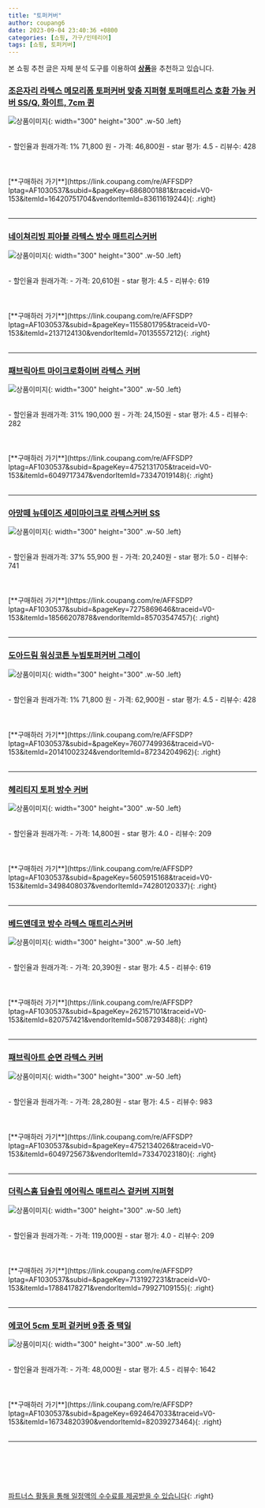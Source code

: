 ```yaml
---
title: "토퍼커버"
author: coupang6
date: 2023-09-04 23:40:36 +0800
categories: [쇼핑, 가구/인테리어]
tags: [쇼핑, 토퍼커버]
---
```


본 쇼핑 추천 글은 자체 분석 도구를 이용하여 [**상품**](https://link.coupang.com/a/bao1ui)을 추천하고 있습니다.

### [조은자리 라텍스 메모리폼 토퍼커버 맞춤 지퍼형 토퍼매트리스 호환 가능 커버 SS/Q, 화이트, 7cm 퀸](https://link.coupang.com/re/AFFSDP?lptag=AF1030537&subid=&pageKey=6868001881&traceid=V0-153&itemId=16420751704&vendorItemId=83611619244)

![상품이미지](https://thumbnail6.coupangcdn.com/thumbnails/remote/230x230ex/image/vendor_inventory/5ec3/ceab1fc080ca13e18ac97ea904ffd040dfacbf5f501090b84a2eb3016bd0.jpg){: width="300" height="300" .w-50 .left}


<br>
- 할인율과 원래가격: 1%  71,800   원
- 가격: 46,800원
- star 평가: 4.5
- 리뷰수: 428
<br>
<br>
<br>
<br>
[**구매하러 가기**](https://link.coupang.com/re/AFFSDP?lptag=AF1030537&subid=&pageKey=6868001881&traceid=V0-153&itemId=16420751704&vendorItemId=83611619244){: .right}
<br>
<br>

---

### [네이쳐리빙 피아블 라텍스 방수 매트리스커버](https://link.coupang.com/re/AFFSDP?lptag=AF1030537&subid=&pageKey=1155801795&traceid=V0-153&itemId=2137124130&vendorItemId=70135557212)

![상품이미지](https://thumbnail7.coupangcdn.com/thumbnails/remote/230x230ex/image/retail/images/8996352270171027-2f0a9181-e665-40c2-bb3f-86003ea02a88.jpg){: width="300" height="300" .w-50 .left}


<br>
- 할인율과 원래가격: 
- 가격: 20,610원
- star 평가: 4.5
- 리뷰수: 619
<br>
<br>
<br>
<br>
[**구매하러 가기**](https://link.coupang.com/re/AFFSDP?lptag=AF1030537&subid=&pageKey=1155801795&traceid=V0-153&itemId=2137124130&vendorItemId=70135557212){: .right}
<br>
<br>

---

### [패브릭아트 마이크로화이버 라텍스 커버](https://link.coupang.com/re/AFFSDP?lptag=AF1030537&subid=&pageKey=4752131705&traceid=V0-153&itemId=6049717347&vendorItemId=73347019148)

![상품이미지](https://thumbnail10.coupangcdn.com/thumbnails/remote/230x230ex/image/retail/images/291992292079070-9a9d5b17-e41d-4736-8015-58d4680bf8a1.jpg){: width="300" height="300" .w-50 .left}


<br>
- 할인율과 원래가격: 31%  190,000   원
- 가격: 24,150원
- star 평가: 4.5
- 리뷰수: 282
<br>
<br>
<br>
<br>
[**구매하러 가기**](https://link.coupang.com/re/AFFSDP?lptag=AF1030537&subid=&pageKey=4752131705&traceid=V0-153&itemId=6049717347&vendorItemId=73347019148){: .right}
<br>
<br>

---

### [아망떼 뉴데이즈 세미마이크로 라텍스커버 SS](https://link.coupang.com/re/AFFSDP?lptag=AF1030537&subid=&pageKey=7275869646&traceid=V0-153&itemId=18566207878&vendorItemId=85703547457)

![상품이미지](https://thumbnail8.coupangcdn.com/thumbnails/remote/230x230ex/image/rs_quotation_api/lfauldul/c28db5b0f6bc4346bde8f1603b575ff3.JPG){: width="300" height="300" .w-50 .left}


<br>
- 할인율과 원래가격: 37%  55,900   원
- 가격: 20,240원
- star 평가: 5.0
- 리뷰수: 741
<br>
<br>
<br>
<br>
[**구매하러 가기**](https://link.coupang.com/re/AFFSDP?lptag=AF1030537&subid=&pageKey=7275869646&traceid=V0-153&itemId=18566207878&vendorItemId=85703547457){: .right}
<br>
<br>

---

### [도아드림 워싱코튼 누빔토퍼커버 그레이](https://link.coupang.com/re/AFFSDP?lptag=AF1030537&subid=&pageKey=7607749936&traceid=V0-153&itemId=20141002324&vendorItemId=87234204962)

![상품이미지](https://thumbnail7.coupangcdn.com/thumbnails/remote/230x230ex/image/vendor_inventory/1a4e/592b948e84bebc8d572bac53cffb47f98ff9c09e180898db51f76e708e66.jpg){: width="300" height="300" .w-50 .left}


<br>
- 할인율과 원래가격: 1%  71,800   원
- 가격: 62,900원
- star 평가: 4.5
- 리뷰수: 428
<br>
<br>
<br>
<br>
[**구매하러 가기**](https://link.coupang.com/re/AFFSDP?lptag=AF1030537&subid=&pageKey=7607749936&traceid=V0-153&itemId=20141002324&vendorItemId=87234204962){: .right}
<br>
<br>

---

### [헤리티지 토퍼 방수 커버](https://link.coupang.com/re/AFFSDP?lptag=AF1030537&subid=&pageKey=5605915168&traceid=V0-153&itemId=3498408037&vendorItemId=74280120337)

![상품이미지](https://thumbnail10.coupangcdn.com/thumbnails/remote/230x230ex/image/retail/images/2021/03/04/13/7/ec5806f1-e5bc-43ff-b73a-32233f297f16.jpg){: width="300" height="300" .w-50 .left}


<br>
- 할인율과 원래가격: 
- 가격: 14,800원
- star 평가: 4.0
- 리뷰수: 209
<br>
<br>
<br>
<br>
[**구매하러 가기**](https://link.coupang.com/re/AFFSDP?lptag=AF1030537&subid=&pageKey=5605915168&traceid=V0-153&itemId=3498408037&vendorItemId=74280120337){: .right}
<br>
<br>

---

### [베드앤데코 방수 라텍스 매트리스커버](https://link.coupang.com/re/AFFSDP?lptag=AF1030537&subid=&pageKey=262157101&traceid=V0-153&itemId=820757421&vendorItemId=5087293488)

![상품이미지](https://thumbnail10.coupangcdn.com/thumbnails/remote/230x230ex/image/retail/images/365513986186134-aa8f2032-6576-4194-88e6-d0d74e0844ea.jpg){: width="300" height="300" .w-50 .left}


<br>
- 할인율과 원래가격: 
- 가격: 20,390원
- star 평가: 4.5
- 리뷰수: 619
<br>
<br>
<br>
<br>
[**구매하러 가기**](https://link.coupang.com/re/AFFSDP?lptag=AF1030537&subid=&pageKey=262157101&traceid=V0-153&itemId=820757421&vendorItemId=5087293488){: .right}
<br>
<br>

---

### [패브릭아트 순면 라텍스 커버](https://link.coupang.com/re/AFFSDP?lptag=AF1030537&subid=&pageKey=4752134026&traceid=V0-153&itemId=6049725673&vendorItemId=73347023180)

![상품이미지](https://thumbnail7.coupangcdn.com/thumbnails/remote/230x230ex/image/rs_quotation_api/y4ermkyu/9de7d9bbc955461f9595fc0f7bee0e1f.jpg){: width="300" height="300" .w-50 .left}


<br>
- 할인율과 원래가격: 
- 가격: 28,280원
- star 평가: 4.5
- 리뷰수: 983
<br>
<br>
<br>
<br>
[**구매하러 가기**](https://link.coupang.com/re/AFFSDP?lptag=AF1030537&subid=&pageKey=4752134026&traceid=V0-153&itemId=6049725673&vendorItemId=73347023180){: .right}
<br>
<br>

---

### [더릭스홈 딥슬립 에어릭스 매트리스 겉커버 지퍼형](https://link.coupang.com/re/AFFSDP?lptag=AF1030537&subid=&pageKey=7131927231&traceid=V0-153&itemId=17884178271&vendorItemId=79927109155)

![상품이미지](https://thumbnail9.coupangcdn.com/thumbnails/remote/230x230ex/image/vendor_inventory/670e/b4f297ba375cb6bc8503a5190e71b5afaf2ad6c20bfd94a4a7b352007aaa.jpg){: width="300" height="300" .w-50 .left}


<br>
- 할인율과 원래가격: 
- 가격: 119,000원
- star 평가: 4.0
- 리뷰수: 209
<br>
<br>
<br>
<br>
[**구매하러 가기**](https://link.coupang.com/re/AFFSDP?lptag=AF1030537&subid=&pageKey=7131927231&traceid=V0-153&itemId=17884178271&vendorItemId=79927109155){: .right}
<br>
<br>

---

### [에코어 5cm 토퍼 겉커버 9종 중 택일](https://link.coupang.com/re/AFFSDP?lptag=AF1030537&subid=&pageKey=6924647033&traceid=V0-153&itemId=16734820390&vendorItemId=82039273464)

![상품이미지](https://thumbnail8.coupangcdn.com/thumbnails/remote/230x230ex/image/vendor_inventory/336d/4548eaa8505ac1565790deb72c44eb551e2186500e78d66074c1eac1666a.jpg){: width="300" height="300" .w-50 .left}


<br>
- 할인율과 원래가격: 
- 가격: 48,000원
- star 평가: 4.5
- 리뷰수: 1642
<br>
<br>
<br>
<br>
[**구매하러 가기**](https://link.coupang.com/re/AFFSDP?lptag=AF1030537&subid=&pageKey=6924647033&traceid=V0-153&itemId=16734820390&vendorItemId=82039273464){: .right}
<br>
<br>

---
<br><br><br><br><br> [파트너스 활동을 통해 일정액의 수수료를 제공받을 수 있습니다](https://link.coupang.com/a/bao1ui){: .right}